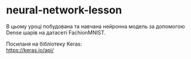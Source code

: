 # neural-network-lesson

В цьому уроці побудована та навчана нейронна модель за допомогою Dense шарів на датасеті FachionMNIST.

Посиланя на бібліотеку Keras:<br>
https://keras.io/api/
